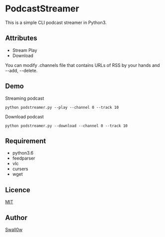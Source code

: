 # PodcastStreamer

This is a simple CLI podcast streamer in Python3.

## Attributes
* Stream Play
* Download

You can modify .channels file that contains URLs of RSS by your hands and --add, --delete.

## Demo
Streaming podcast

    python podstreamer.py --play --channel 0 --track 10

Download podcast

    python podstreamer.py --download --channel 0 --track 10

## Requirement
* python3.6
* feedparser
* vlc
* cursers
* wget

## Licence

[MIT](https://github.com/Swall0w/PodcastStreamer/blob/master/LICENSE)

## Author
[Swall0w](https://github.com/Swall0w)
